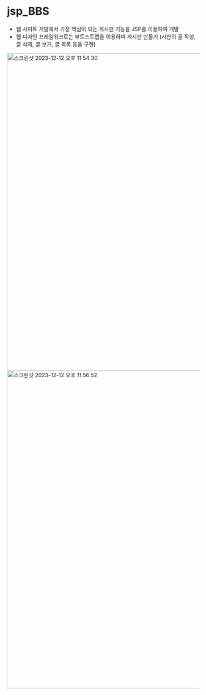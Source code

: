 # jsp_BBS

- 웹 사이트 개발에서 가장 핵심이 되는 게시판 기능을 JSP를 이용하여 개발 
- 웹 디자인 프레임워크로는 부트스트랩을 이용하며 게시판 만들기 (시판의 글 작성, 글 삭제, 글 보기, 글 목록 등을 구현)

<img width="830" alt="스크린샷 2023-12-12 오후 11 54 30" src="https://github.com/seunghyun333/jsp_BBS/assets/128073991/1c754de7-825c-4ccc-973c-bedc0322665d">

<img width="833" alt="스크린샷 2023-12-12 오후 11 56 52" src="https://github.com/seunghyun333/jsp_BBS/assets/128073991/01301776-6a00-4709-97fa-326c0d87a32a">
